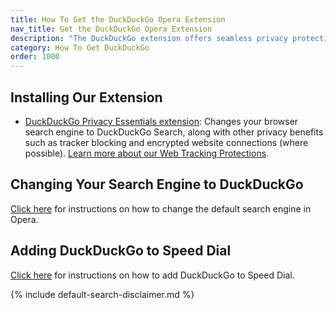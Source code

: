```yaml
---
title: How To Get the DuckDuckGo Opera Extension
nav_title: Get the DuckDuckGo Opera Extension
description: "The DuckDuckGo extension offers seamless privacy protection: tracker blocking, cookie protection, private search, and much more."
category: How To Get DuckDuckGo
order: 1000
---
```


## Installing Our Extension

-   [DuckDuckGo Privacy Essentials extension](https://chrome.google.com/webstore/detail/duckduckgo-for-chrome/bkdgflcldnnnapblkhphbgpggdiikppg): Changes your browser search engine to DuckDuckGo Search, along with other privacy benefits such as tracker blocking and encrypted website connections (where possible). <a href="{{ site.baseurl }}/privacy/web-tracking-protections/">Learn more about our Web Tracking Protections</a>.

## Changing Your Search Engine to DuckDuckGo

[Click here](https://help.opera.com/en/latest/search/#defaultSearchEngine) for instructions on how to change the default search engine in Opera.

## Adding DuckDuckGo to Speed Dial

[Click here](https://help.opera.com/en/latest/start-page/#speedDial) for instructions on how to add DuckDuckGo to Speed Dial.

{% include default-search-disclaimer.md %}
